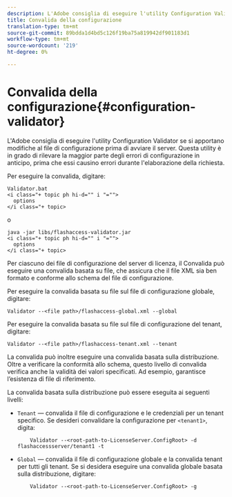 ```yaml
---
description: L'Adobe consiglia di eseguire l'utility Configuration Validator se si apportano modifiche al file di configurazione prima di avviare il server. Questa utility è in grado di rilevare la maggior parte degli errori di configurazione in anticipo, prima che essi causino errori durante l'elaborazione della richiesta.
title: Convalida della configurazione
translation-type: tm+mt
source-git-commit: 89bdda1d4bd5c126f19ba75a819942df901183d1
workflow-type: tm+mt
source-wordcount: '219'
ht-degree: 0%

---
```



# Convalida della configurazione{#configuration-validator}

L&#39;Adobe consiglia di eseguire l&#39;utility Configuration Validator se si apportano modifiche al file di configurazione prima di avviare il server. Questa utility è in grado di rilevare la maggior parte degli errori di configurazione in anticipo, prima che essi causino errori durante l&#39;elaborazione della richiesta.

Per eseguire la convalida, digitare:

```
Validator.bat  
<i class="+ topic ph hi-d="" i "="">
  options  
</i class="+ topic>
```

o

```
java -jar libs/flashaccess-validator.jar  
<i class="+ topic ph hi-d="" i "="">
  options 
</i class="+ topic>
```

Per ciascuno dei file di configurazione del server di licenza, il Convalida può eseguire una convalida basata su file, che assicura che il file XML sia ben formato e conforme allo schema del file di configurazione.

Per eseguire la convalida basata su file sul file di configurazione globale, digitare:

```
Validator --<file path>/flashaccess-global.xml --global
```

Per eseguire la convalida basata su file sul file di configurazione del tenant, digitare:

```
Validator --<file path>/flashaccess-tenant.xml --tenant
```

La convalida può inoltre eseguire una convalida basata sulla distribuzione. Oltre a verificare la conformità allo schema, questo livello di convalida verifica anche la validità dei valori specificati. Ad esempio, garantisce l’esistenza di file di riferimento.

La convalida basata sulla distribuzione può essere eseguita ai seguenti livelli:

* `Tenant` — convalida il file di configurazione e le credenziali per un tenant specifico. Se desideri convalidare la configurazione per `<tenant1>`, digita:

   ```
       Validator --<root-path-to-LicenseServer.ConfigRoot> -d flashaccessserver/tenant1 -t
   ```

* `Global` — convalida il file di configurazione globale e la convalida tenant per tutti gli tenant. Se si desidera eseguire una convalida globale basata sulla distribuzione, digitare:

   ```
       Validator --<root-path-to-LicenseServer.ConfigRoot> -g
   ```

